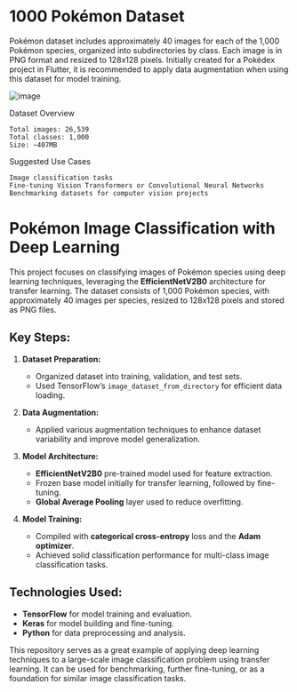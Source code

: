 # **1000 Pokémon Dataset**


Pokémon dataset includes approximately 40 images for each of the 1,000 Pokémon species, organized into subdirectories by class. Each image is in PNG format and resized to 128x128 pixels. Initially created for a Pokédex project in Flutter, it is recommended to apply data augmentation when using this dataset for model training.

![image](https://github.com/user-attachments/assets/1f0ec613-bde8-480e-bcb5-0b8d6227db6d)

Dataset Overview

    Total images: 26,539
    Total classes: 1,000
    Size: ~407MB

Suggested Use Cases

    Image classification tasks
    Fine-tuning Vision Transformers or Convolutional Neural Networks
    Benchmarking datasets for computer vision projects


# Pokémon Image Classification with Deep Learning

This project focuses on classifying images of Pokémon species using deep learning techniques, leveraging the **EfficientNetV2B0** architecture for transfer learning. The dataset consists of 1,000 Pokémon species, with approximately 40 images per species, resized to 128x128 pixels and stored as PNG files.

## Key Steps:

1. **Dataset Preparation:**
   - Organized dataset into training, validation, and test sets.
   - Used TensorFlow’s `image_dataset_from_directory` for efficient data loading.

2. **Data Augmentation:**
   - Applied various augmentation techniques to enhance dataset variability and improve model generalization.

3. **Model Architecture:**
   - **EfficientNetV2B0** pre-trained model used for feature extraction.
   - Frozen base model initially for transfer learning, followed by fine-tuning.
   - **Global Average Pooling** layer used to reduce overfitting.

4. **Model Training:**
   - Compiled with **categorical cross-entropy** loss and the **Adam optimizer**.
   - Achieved solid classification performance for multi-class image classification tasks.

## Technologies Used:
- **TensorFlow** for model training and evaluation.
- **Keras** for model building and fine-tuning.
- **Python** for data preprocessing and analysis.

This repository serves as a great example of applying deep learning techniques to a large-scale image classification problem using transfer learning. It can be used for benchmarking, further fine-tuning, or as a foundation for similar image classification tasks.
